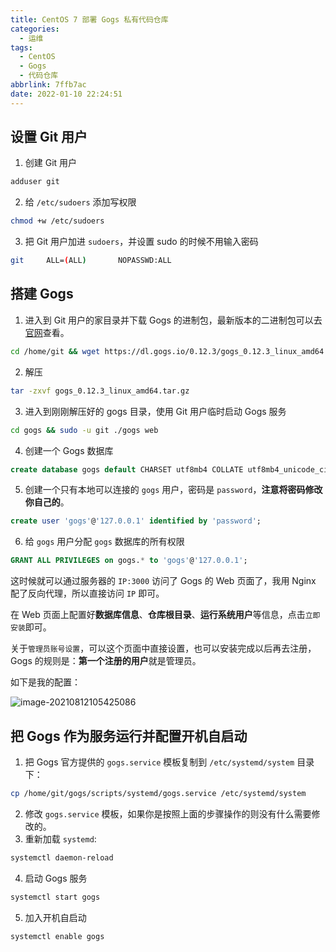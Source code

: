 ```yaml
---
title: CentOS 7 部署 Gogs 私有代码仓库
categories:
  - 运维
tags:
  - CentOS
  - Gogs
  - 代码仓库
abbrlink: 7ffb7ac
date: 2022-01-10 22:24:51
---
```


## 设置 Git 用户

1. 创建 Git 用户

```bash
adduser git
```

2. 给 `/etc/sudoers` 添加写权限

```bash
chmod +w /etc/sudoers
```

3. 把 Git 用户加进 `sudoers`，并设置 sudo 的时候不用输入密码

```bash
git     ALL=(ALL)       NOPASSWD:ALL
```

## 搭建 Gogs

1. 进入到 Git 用户的家目录并下载 Gogs 的进制包，最新版本的二进制包可以去[官网](https://gogs.io/docs/installation/install_from_binary)查看。

```bash
cd /home/git && wget https://dl.gogs.io/0.12.3/gogs_0.12.3_linux_amd64.tar.gz
```

2. 解压

```bash
tar -zxvf gogs_0.12.3_linux_amd64.tar.gz
```

3. 进入到刚刚解压好的 gogs 目录，使用 Git 用户临时启动 Gogs 服务

```bash
cd gogs && sudo -u git ./gogs web
```

4. 创建一个 Gogs 数据库

```sql
create database gogs default CHARSET utf8mb4 COLLATE utf8mb4_unicode_ci;
```

5. 创建一个只有本地可以连接的 `gogs` 用户，密码是 `password`，**注意将密码修改你自己的**。

```sql
create user 'gogs'@'127.0.0.1' identified by 'password';
```

6. 给 `gogs` 用户分配 `gogs` 数据库的所有权限

```sql
GRANT ALL PRIVILEGES on gogs.* to 'gogs'@'127.0.0.1';
```

这时候就可以通过服务器的 `IP:3000` 访问了 Gogs 的 Web 页面了，我用 Nginx 配了反向代理，所以直接访问 `IP` 即可。

在 Web 页面上配置好**数据库信息**、**仓库根目录**、**运行系统用户**等信息，点击`立即安装`即可。

关于`管理员账号设置`，可以这个页面中直接设置，也可以安装完成以后再去注册，Gogs 的规则是：**第一个注册的用户**就是管理员。

如下是我的配置：

![image-20210812105425086](https://coderlxc-1256179520.file.myqcloud.com/20210812/dI4Ob8.png)

## 把 Gogs 作为服务运行并配置开机自启动

1. 把 Gogs 官方提供的 `gogs.service` 模板复制到 `/etc/systemd/system` 目录下：

```bash
cp /home/git/gogs/scripts/systemd/gogs.service /etc/systemd/system
```

2. 修改 `gogs.service` 模板，如果你是按照上面的步骤操作的则没有什么需要修改的。
3. 重新加载 `systemd`:

```bash
systemctl daemon-reload
```

4. 启动 Gogs 服务

```bash
systemctl start gogs
```

5. 加入开机自启动

```bash
systemctl enable gogs
```
